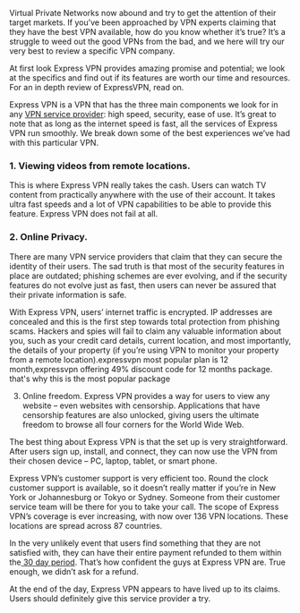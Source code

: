 Virtual Private Networks now abound and try to get the attention of their target markets. If you’ve been approached by VPN experts claiming that they have the best VPN available, how do you know whether it’s true? It’s a struggle to weed out the good VPNs from the bad, and we here will try our very best to review a specific VPN company.

At first look Express VPN provides amazing promise and potential; we look at the specifics and find out if its features are worth our time and resources. For an in depth review of ExpressVPN, read on.

Express VPN is a VPN that has the three main components we look for in any <a href="http://www.pcmag.com/article2/0,2817,2403388,00.asp">VPN service provider</a>: high speed, security, ease of use. It’s great to note that as long as the internet speed is fast, all the services of Express VPN run smoothly. We break down some of the best experiences we’ve had with this particular VPN.
<h3>1. Viewing videos from remote locations.</h3>
This is where Express VPN really takes the cash. Users can watch TV content from practically anywhere with the use of their account. It takes ultra fast speeds and a lot of VPN capabilities to be able to provide this feature. Express VPN does not fail at all.
<h3>2. Online Privacy.</h3>
There are many VPN service providers that claim that they can secure the identity of their users. The sad truth is that most of the security features in place are outdated; phishing schemes are ever evolving, and if the security features do not evolve just as fast, then users can never be assured that their private information is safe.

With Express VPN, users’ internet traffic is encrypted. IP addresses are concealed and this is the first step towards total protection from phishing scams. Hackers and spies will fail to claim any valuable information about you, such as your credit card details, current location, and most importantly, the details of your property (if you’re using VPN to monitor your property from a remote location).expressvpn most popular plan is 12 month,expressvpn offering 49% discount code for 12 months package. that's why this is the most popular package

3. Online freedom. Express VPN provides a way for users to view any website – even websites with censorship. Applications that have censorship features are also unlocked, giving users the ultimate freedom to browse all four corners for the World Wide Web.

The best thing about Express VPN is that the set up is very straightforward. After users sign up, install, and connect, they can now use the VPN from their chosen device – PC, laptop, tablet, or smart phone.

Express VPN’s customer support is very efficient too. Round the clock customer support is available, so it doesn’t really matter if you’re in New York or Johannesburg or Tokyo or Sydney. Someone from their customer service team will be there for you to take your call. The scope of Express VPN’s coverage is ever increasing, with now over 136 VPN locations. These locations are spread across 87 countries.

In the very unlikely event that users find something that they are not satisfied with, they can have their entire payment refunded to them within the<a href="https://www.expressvpn.com/features/money-back-guarantee"> 30 day period</a>. That’s how confident the guys at Express VPN are. True enough, we didn’t ask for a refund.

At the end of the day, Express VPN appears to have lived up to its claims. Users should definitely give this service provider a try.
